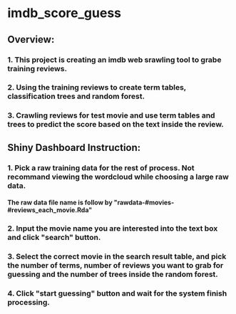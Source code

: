 # imdb_score_guess
## Overview:
### 1. This project is creating an imdb web srawling tool to grabe training reviews. 
### 2. Using the training reviews to create term tables, classification trees and random forest.
### 3. Crawling reviews for test movie and use term tables and trees to predict the score based on the text inside the review.

## Shiny Dashboard Instruction:
### 1. Pick a raw training data for the rest of process. Not recommand viewing the wordcloud while choosing a large raw data.
####     The raw data file name is follow by "rawdata-#movies-#reviews_each_movie.Rda"
### 2. Input the movie name you are interested into the text box and click "search" button.
### 3. Select the correct movie in the search result table, and pick the number of terms, number of reviews you want to grab for guessing and the number of trees inside the random forest.
### 4. Click "start guessing" button and wait for the system finish processing.
 
